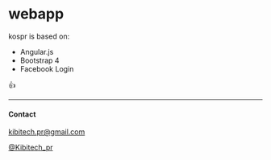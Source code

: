 # webapp

kospr is based on:

* Angular.js
* Bootstrap 4
* Facebook Login

:+1:
* * * 
#### Contact

kibitech.pr@gmail.com

[@Kibitech_pr](http://twitter.com/Kibitech_pr)


